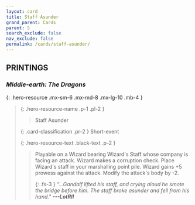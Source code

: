 ```yaml
---
layout: card
title: Staff Asunder
grand_parent: Cards
parent: S
search_exclude: false
nav_exclude: false
permalink: /cards/staff-asunder/
---
```


## PRINTINGS


### _Middle-earth: The Dragons_

{: .hero-resource .mx-sm-6 .mx-md-8 .mx-lg-10 .mb-4 }
> {: .hero-resource-name .p-1 .pl-2 }
> > <div class="card-mp"></div>
> > <div class="card-name">Staff Asunder</div>
>
> {: .card-classification .pr-2 }
> Short-event
>
> {: .hero-resource-text .black-text .p-2 }
> > Playable on a Wizard bearing Wizard's Staff whose company is facing an attack. Wizard makes a corruption check. Place Wizard's staff in your marshalling point pile. Wizard gains +5 prowess against the attack. Modify the attack's body by -2.   
> > 
> > {: .fs-3 } 
> > _“...Gandalf lifted his staff, and crying aloud he smote the bridge before him. The staff broke asunder and fell from his hand."_ ***---&#65279;LotRII*** 
> 
